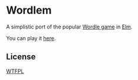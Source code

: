 # Wordlem

A simplistic port of the popular [Wordle game](https://www.powerlanguage.co.uk/wordle/) in [Elm](https://elm-lang.org/).

You can play it [here](https://n1k0.github.io/wordlem/).

## License

[WTFPL](http://www.wtfpl.net/)
